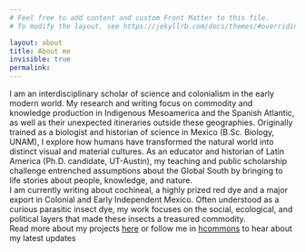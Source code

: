 ```yaml
---
# Feel free to add content and custom Front Matter to this file.
# To modify the layout, see https://jekyllrb.com/docs/themes/#overriding-theme-defaults

layout: about
title: About me
invisible: true
permalink: 
---
```

I am an interdisciplinary scholar of science and colonialism in the early modern world. My research and writing focus on commodity and knowledge production in Indigenous Mesoamerica and the Spanish Atlantic, as well as their unexpected itineraries outside these geographies. Originally trained as a biologist and historian of science in Mexico (B.Sc. Biology, UNAM), I explore how humans have transformed the natural world into distinct visual and material cultures. As an educator and historian of Latin America (Ph.D. candidate, UT-Austin), my teaching and public scholarship challenge entrenched assumptions about the Global South by bringing to life stories about people, knowledge, and nature. 
<br>I am currently writing about cochineal, a highly prized red dye and a major export in Colonial and Early Independent Mexico. Often understood as a curious parasitic insect dye, my work focuses on the social, ecological, and political layers that made these insects a treasured commodity. 
<br>Read more about my projects <a href="https://diana-heredia.github.io/en/research/">here</a> or follow me in <a href="https://hcommons.social/@dheredial">hcommons</a> to hear about my latest updates
